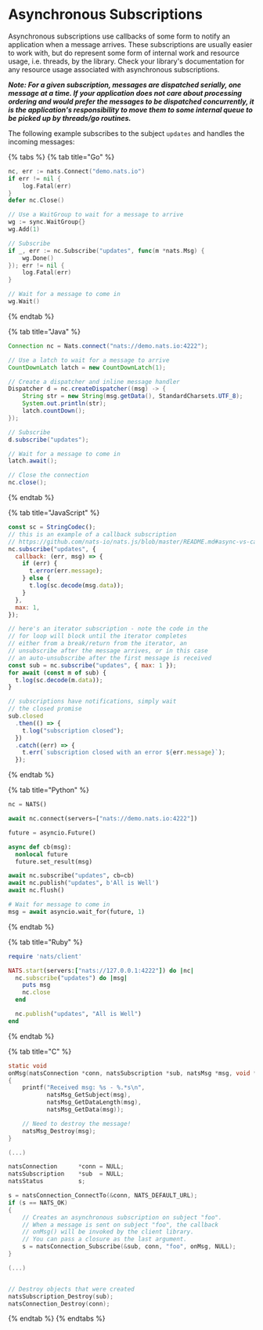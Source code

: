 # Asynchronous Subscriptions

Asynchronous subscriptions use callbacks of some form to notify an application when a message arrives. These subscriptions are usually easier to work with, but do represent some form of internal work and resource usage, i.e. threads, by the library. Check your library's documentation for any resource usage associated with asynchronous subscriptions.

_**Note: For a given subscription, messages are dispatched serially, one message at a time. If your application does not care about processing ordering and would prefer the messages to be dispatched concurrently, it is the application's responsibility to move them to some internal queue to be picked up by threads/go routines.**_

The following example subscribes to the subject `updates` and handles the incoming messages:

{% tabs %}
{% tab title="Go" %}
```go
nc, err := nats.Connect("demo.nats.io")
if err != nil {
    log.Fatal(err)
}
defer nc.Close()

// Use a WaitGroup to wait for a message to arrive
wg := sync.WaitGroup{}
wg.Add(1)

// Subscribe
if _, err := nc.Subscribe("updates", func(m *nats.Msg) {
    wg.Done()
}); err != nil {
    log.Fatal(err)
}

// Wait for a message to come in
wg.Wait()
```
{% endtab %}

{% tab title="Java" %}
```java
Connection nc = Nats.connect("nats://demo.nats.io:4222");

// Use a latch to wait for a message to arrive
CountDownLatch latch = new CountDownLatch(1);

// Create a dispatcher and inline message handler
Dispatcher d = nc.createDispatcher((msg) -> {
    String str = new String(msg.getData(), StandardCharsets.UTF_8);
    System.out.println(str);
    latch.countDown();
});

// Subscribe
d.subscribe("updates");

// Wait for a message to come in
latch.await(); 

// Close the connection
nc.close();
```
{% endtab %}

{% tab title="JavaScript" %}
```javascript
const sc = StringCodec();
// this is an example of a callback subscription
// https://github.com/nats-io/nats.js/blob/master/README.md#async-vs-callbacks
nc.subscribe("updates", {
  callback: (err, msg) => {
    if (err) {
      t.error(err.message);
    } else {
      t.log(sc.decode(msg.data));
    }
  },
  max: 1,
});

// here's an iterator subscription - note the code in the
// for loop will block until the iterator completes
// either from a break/return from the iterator, an
// unsubscribe after the message arrives, or in this case
// an auto-unsubscribe after the first message is received
const sub = nc.subscribe("updates", { max: 1 });
for await (const m of sub) {
  t.log(sc.decode(m.data));
}

// subscriptions have notifications, simply wait
// the closed promise
sub.closed
  .then(() => {
    t.log("subscription closed");
  })
  .catch((err) => {
    t.err(`subscription closed with an error ${err.message}`);
  });
```
{% endtab %}

{% tab title="Python" %}
```python
nc = NATS()

await nc.connect(servers=["nats://demo.nats.io:4222"])

future = asyncio.Future()

async def cb(msg):
  nonlocal future
  future.set_result(msg)

await nc.subscribe("updates", cb=cb)
await nc.publish("updates", b'All is Well')
await nc.flush()

# Wait for message to come in
msg = await asyncio.wait_for(future, 1)
```
{% endtab %}

{% tab title="Ruby" %}
```ruby
require 'nats/client'

NATS.start(servers:["nats://127.0.0.1:4222"]) do |nc|
  nc.subscribe("updates") do |msg|
    puts msg
    nc.close
  end

  nc.publish("updates", "All is Well")
end
```
{% endtab %}

{% tab title="C" %}
```c
static void
onMsg(natsConnection *conn, natsSubscription *sub, natsMsg *msg, void *closure)
{
    printf("Received msg: %s - %.*s\n",
           natsMsg_GetSubject(msg),
           natsMsg_GetDataLength(msg),
           natsMsg_GetData(msg));

    // Need to destroy the message!
    natsMsg_Destroy(msg);
}

(...)

natsConnection      *conn = NULL;
natsSubscription    *sub  = NULL;
natsStatus          s;

s = natsConnection_ConnectTo(&conn, NATS_DEFAULT_URL);
if (s == NATS_OK)
{
    // Creates an asynchronous subscription on subject "foo".
    // When a message is sent on subject "foo", the callback
    // onMsg() will be invoked by the client library.
    // You can pass a closure as the last argument.
    s = natsConnection_Subscribe(&sub, conn, "foo", onMsg, NULL);
}

(...)


// Destroy objects that were created
natsSubscription_Destroy(sub);
natsConnection_Destroy(conn);
```
{% endtab %}
{% endtabs %}

